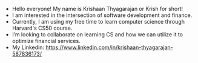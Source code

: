 - Hello everyone! My name is Krishaan Thyagarajan or Krish for short!
- I am interested in the intersection of software development and finance.
- Currently, I am using my free time to learn computer science through Harvard's CS50 course.
- I’m looking to collaborate on learning CS and how we can utilize it to optimize financial services.
- My Linkedin: https://www.linkedin.com/in/krishaan-thyagarajan-587836173/
<!---
krishaanthyagarajan/krishaanthyagarajan is a ✨ special ✨ repository because its `README.md` (this file) appears on your GitHub profile.
You can click the Preview link to take a look at your changes.
--->
